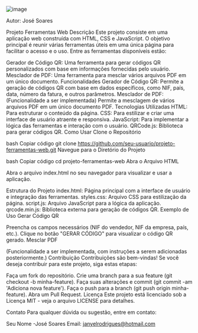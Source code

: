 ![image](https://github.com/user-attachments/assets/c9653c9f-0f91-4040-817b-a5ffe5e2ae58)




Autor: José Soares

Projeto Ferramentas Web
Descrição
Este projeto consiste em uma aplicação web construída com HTML, CSS e JavaScript. O objetivo principal é reunir várias ferramentas úteis em uma única página para facilitar o acesso e o uso. Entre as ferramentas disponíveis estão:

Gerador de Código QR: Uma ferramenta para gerar códigos QR personalizados com base em informações fornecidas pelo usuário.
Mesclador de PDF: Uma ferramenta para mesclar vários arquivos PDF em um único documento.
Funcionalidades
Gerador de Código QR: Permite a geração de códigos QR com base em dados específicos, como NIF, país, data, número da fatura, e outros parâmetros.
Mesclador de PDF: (Funcionalidade a ser implementada) Permite a mesclagem de vários arquivos PDF em um único documento PDF.
Tecnologias Utilizadas
HTML: Para estruturar o conteúdo da página.
CSS: Para estilizar e criar uma interface de usuário atraente e responsiva.
JavaScript: Para implementar a lógica das ferramentas e interação com o usuário.
QRCode.js: Biblioteca para gerar códigos QR.
Como Usar
Clone o Repositório

bash
Copiar código
git clone https://github.com/seu-usuario/projeto-ferramentas-web.git
Navegue para o Diretório do Projeto

bash
Copiar código
cd projeto-ferramentas-web
Abra o Arquivo HTML

Abra o arquivo index.html no seu navegador para visualizar e usar a aplicação.

Estrutura do Projeto
index.html: Página principal com a interface de usuário e integração das ferramentas.
styles.css: Arquivo CSS para estilização da página.
script.js: Arquivo JavaScript para a lógica da aplicação.
qrcode.min.js: Biblioteca externa para geração de códigos QR.
Exemplo de Uso
Gerar Código QR

Preencha os campos necessários (NIF do vendedor, NIF da empresa, país, etc.).
Clique no botão "GERAR CÓDIGO" para visualizar o código QR gerado.
Mesclar PDF

(Funcionalidade a ser implementada, com instruções a serem adicionadas posteriormente.)
Contribuição
Contribuições são bem-vindas! Se você deseja contribuir para este projeto, siga estas etapas:

Faça um fork do repositório.
Crie uma branch para a sua feature (git checkout -b minha-feature).
Faça suas alterações e commit (git commit -am 'Adiciona nova feature').
Faça o push para a branch (git push origin minha-feature).
Abra um Pull Request.
Licença
Este projeto está licenciado sob a Licença MIT - veja o arquivo LICENSE para detalhes.

Contato
Para qualquer dúvida ou sugestão, entre em contato:

Seu Nome -José Soares
Email: janyelrodrigues@hotmail.com
